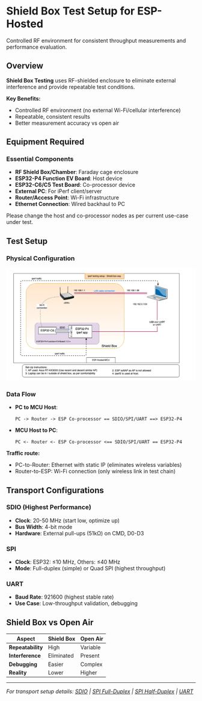 # Shield Box Test Setup for ESP-Hosted

Controlled RF environment for consistent throughput measurements and performance evaluation.

## Overview

**Shield Box Testing** uses RF-shielded enclosure to eliminate external interference and provide repeatable test conditions.

**Key Benefits:**
- Controlled RF environment (no external Wi-Fi/cellular interference)
- Repeatable, consistent results
- Better measurement accuracy vs open air


## Equipment Required

### Essential Components
- **RF Shield Box/Chamber**: Faraday cage enclosure
- **ESP32-P4 Function EV Board**: Host device
- **ESP32-C6/C5 Test Board**: Co-processor device  
- **External PC**: For iPerf client/server
- **Router/Access Point**: Wi-Fi infrastructure
- **Ethernet Connection**: Wired backhaul to PC

Please change the host and co-processor nodes as per current use-case under test.

## Test Setup

### Physical Configuration

<img src="images/PerformanceSetup-ShieldBox.png" alt="Shield box testing setup" width="800" />

### Data Flow
- **PC to MCU Host**:
  ```
  PC -> Router -> ESP Co-processor == SDIO/SPI/UART ==> ESP32-P4
  ```
- **MCU Host to PC**:
  ```
  PC <- Router <- ESP Co-processor <== SDIO/SPI/UART == ESP32-P4
  ```

**Traffic route:**
- PC-to-Router: Ethernet with static IP (eliminates wireless variables)
- Router-to-ESP: Wi-Fi connection (only wireless link in test chain)

## Transport Configurations

### SDIO (Highest Performance)
- **Clock**: 20-50 MHz (start low, optimize up)
- **Bus Width**: 4-bit mode
- **Hardware**: External pull-ups (51kΩ) on CMD, D0-D3

### SPI 
- **Clock**: ESP32: ≤10 MHz, Others: ≤40 MHz
- **Mode**: Full-duplex (simple) or Quad SPI (highest throughput)

### UART
- **Baud Rate**: 921600 (highest stable rate)
- **Use Case**: Low-throughput validation, debugging


## Shield Box vs Open Air

| Aspect | Shield Box | Open Air |
|--------|------------|----------|
| **Repeatability** | High | Variable |
| **Interference** | Eliminated | Present |
| **Debugging** | Easier | Complex |
| **Reality** | Lower | Higher |


---

*For transport setup details: [SDIO](sdio.md) | [SPI Full-Duplex](spi_full_duplex.md) | [SPI Half-Duplex](spi_half_duplex.md) | [UART](uart.md)*